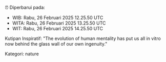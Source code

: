 ⏰ Diperbarui pada:
- WIB: Rabu, 26 Februari 2025 12.25.50 UTC
- WITA: Rabu, 26 Februari 2025 13.25.50 UTC
- WIT: Rabu, 26 Februari 2025 14.25.50 UTC

Kutipan Inspiratif:
"The evolution of human mentality has put us all in vitro now behind the glass wall of our own ingenuity."


Kategori: nature

